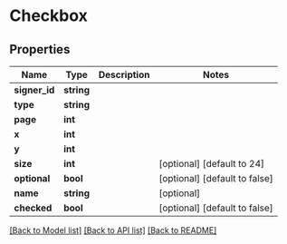 # Checkbox

## Properties
Name | Type | Description | Notes
------------ | ------------- | ------------- | -------------
**signer_id** | **string** |  | 
**type** | **string** |  | 
**page** | **int** |  | 
**x** | **int** |  | 
**y** | **int** |  | 
**size** | **int** |  | [optional] [default to 24]
**optional** | **bool** |  | [optional] [default to false]
**name** | **string** |  | [optional] 
**checked** | **bool** |  | [optional] [default to false]

[[Back to Model list]](../../README.md#documentation-for-models) [[Back to API list]](../../README.md#documentation-for-api-endpoints) [[Back to README]](../../README.md)

